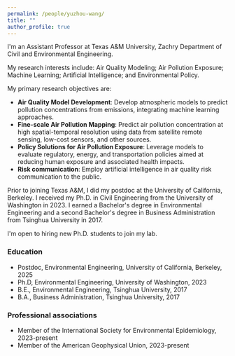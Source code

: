 ```yaml
---
permalink: /people/yuzhou-wang/
title: ""
author_profile: true
---
```


I'm an Assistant Professor at Texas A&M University, Zachry Department of Civil and Environmental Engineering. 

My research interests include: Air Quality Modeling; Air Pollution Exposure; Machine Learning; Artificial Intelligence; and Environmental Policy. 

My primary research objectives are:
- **Air Quality Model Development**: Develop atmospheric models to predict pollution concentrations from emissions, integrating machine learning approaches. 
- **Fine-scale Air Pollution Mapping**: Predict air pollution concentration at high spatial-temporal resolution using data from satellite remote sensing, low-cost sensors, and other sources.
- **Policy Solutions for Air Pollution Exposure**: Leverage models to evaluate regulatory, energy, and transportation policies aimed at reducing human exposure and associated health impacts.
- **Risk communication**: Employ artificial intelligence in air quality risk communication to the public.

Prior to joining Texas A&M, I did my postdoc at the University of California, Berkeley. I received my Ph.D. in Civil Engineering from the University of Washington in 2023. I earned a Bachelor's degree in Environmental Engineering and a second Bachelor's degree in Business Administration from Tsinghua University in 2017. 

I'm open to hiring new Ph.D. students to join my lab.

### Education
* Postdoc, Environmental Engineering, University of California, Berkeley, 2025
* Ph.D, Environmental Engineering, University of Washington, 2023
* B.E., Environmental Engineering, Tsinghua University, 2017
* B.A., Business Administration, Tsinghua University, 2017


### Professional associations
* Member of the International Society for Environmental Epidemiology, 2023-present
* Member of the American Geophysical Union, 2023-present
